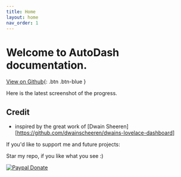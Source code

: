 ```yaml
---
title: Home
layout: home
nav_order: 1
---
```


# Welcome to AutoDash documentation. 

[View on Github](https://github.com/xBourner/auto-dash){: .btn .btn-blue }


Here is the latest screenshot of the progress.

## Credit

- inspired by the great work of [Dwain Sheeren][https://github.com/dwainscheeren/dwains-lovelace-dashboard]

If you'd like to support me and future projects:

Star my repo, if you like what you see :)

<a href="https://www.paypal.com/donate/?hosted_button_id=CQ8QP9QQ3JU9Y" target="_blank"><img src="https://raw.githubusercontent.com/stefan-niedermann/paypal-donate-button/master/paypal-donate-button.png" alt="Paypal Donate"></a>
